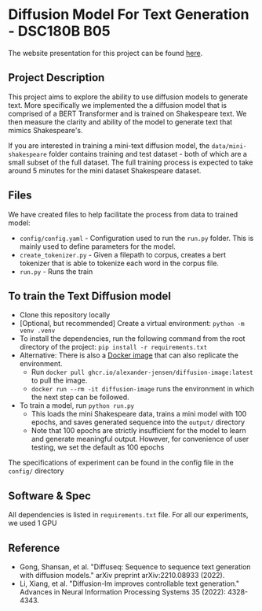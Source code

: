 # Diffusion Model For Text Generation - DSC180B B05
The website presentation for this project can be found [here](https://xianyingkong.github.io/diffusion-text-generation/).
## Project Description
This project aims to explore the ability to use diffusion models to generate text. More specifically we implemented the a diffusion model that is comprised of a BERT Transformer and is trained on Shakespeare text. We then measure the clarity and ability of the model to generate text that mimics Shakespeare's.

If you are interested in training a mini-text diffusion model, the `data/mini-shakespeare` folder contains training and test dataset - both of which are a small subset of the full dataset. The full training process is expected to take around 5 minutes for the mini dataset Shakespeare dataset. 
## Files
We have created files to help facilitate the process from data to trained model:
- `config/config.yaml` - Configuration used to run the `run.py` folder. This is mainly used to define parameters for the model.
- `create_tokenizer.py` - Given a filepath to corpus, creates a bert tokenizer that is able to tokenize each word in the corpus file.
- `run.py` - Runs the train
## To train the Text Diffusion model
- Clone this repository locally
- [Optional, but recommended] Create a virtual environment: `python -m venv .venv`
- To install the dependencies, run the following command from the root directory of the project: `pip install -r requirements.txt`
- Alternative: There is also a [Docker image](https://github.com/users/alexander-jensen/packages/container/package/diffusion-image) that can also replicate the environment.
    - Run `docker pull ghcr.io/alexander-jensen/diffusion-image:latest` to pull the image.
    - `docker run --rm -it diffusion-image` runs the environment in which the next step can be followed.
- To train a model, run `python run.py`
    - This loads the mini Shakespeare data, trains a mini model with 100 epochs, and saves generated sequence into the `output/` directory
    - Note that 100 epochs are strictly insufficient for the model to learn and generate meaningful output. However, for convenience of user testing, we set the default as 100 epochs

The specifications of experiment can be found in the config file in the `config/` directory

## Software & Spec
All dependencies is listed in `requirements.txt` file. For all our experiments, we used 1 GPU

## Reference
- Gong, Shansan, et al. "Diffuseq: Sequence to sequence text generation with diffusion models." arXiv preprint arXiv:2210.08933 (2022).
- Li, Xiang, et al. "Diffusion-lm improves controllable text generation." Advances in Neural Information Processing Systems 35 (2022): 4328-4343.
